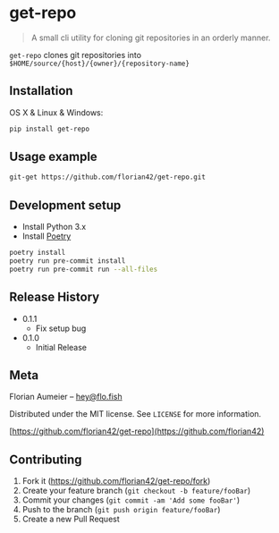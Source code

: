 # get-repo
> A small cli utility for cloning git repositories in an orderly manner.

`get-repo` clones git repositories into `$HOME/source/{host}/{owner}/{repository-name}`

## Installation

OS X & Linux & Windows:

```sh
pip install get-repo
```

## Usage example

```sh
git-get https://github.com/florian42/get-repo.git
```

## Development setup

- Install Python 3.x
- Install [Poetry](https://python-poetry.org/docs/)

```sh
poetry install
poetry run pre-commit install
poetry run pre-commit run --all-files
```

## Release History
* 0.1.1
  * Fix setup bug
* 0.1.0
    * Initial Release

## Meta

Florian Aumeier – hey@flo.fish

Distributed under the MIT license. See ``LICENSE`` for more information.

[https://github.com/florian42/get-repo](https://github.com/florian42)

## Contributing

1. Fork it (<https://github.com/florian42/get-repo/fork>)
2. Create your feature branch (`git checkout -b feature/fooBar`)
3. Commit your changes (`git commit -am 'Add some fooBar'`)
4. Push to the branch (`git push origin feature/fooBar`)
5. Create a new Pull Request
